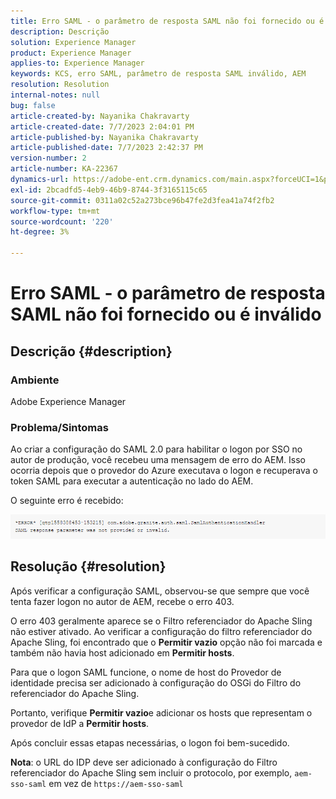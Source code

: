 ```yaml
---
title: Erro SAML - o parâmetro de resposta SAML não foi fornecido ou é inválido
description: Descrição
solution: Experience Manager
product: Experience Manager
applies-to: Experience Manager
keywords: KCS, erro SAML, parâmetro de resposta SAML inválido, AEM
resolution: Resolution
internal-notes: null
bug: false
article-created-by: Nayanika Chakravarty
article-created-date: 7/7/2023 2:04:01 PM
article-published-by: Nayanika Chakravarty
article-published-date: 7/7/2023 2:42:37 PM
version-number: 2
article-number: KA-22367
dynamics-url: https://adobe-ent.crm.dynamics.com/main.aspx?forceUCI=1&pagetype=entityrecord&etn=knowledgearticle&id=60482c1c-cf1c-ee11-8f6e-6045bd006ce9
exl-id: 2bcadfd5-4eb9-46b9-8744-3f3165115c65
source-git-commit: 0311a02c52a273bce96b47fe2d3fea41a74f2fb2
workflow-type: tm+mt
source-wordcount: '220'
ht-degree: 3%

---
```


# Erro SAML - o parâmetro de resposta SAML não foi fornecido ou é inválido

## Descrição {#description}


### Ambiente

Adobe Experience Manager

### Problema/Sintomas

Ao criar a configuração do SAML 2.0 para habilitar o logon por SSO no autor de produção, você recebeu uma mensagem de erro do AEM. Isso ocorria depois que o provedor do Azure executava o logon e recuperava o token SAML para executar a autenticação no lado do AEM.

O seguinte erro é recebido:

![](assets/___85044d7a-d41c-ee11-8f6e-6045bd006ce9___.png)


## Resolução {#resolution}


Após verificar a configuração SAML, observou-se que sempre que você tenta fazer logon no autor de AEM, recebe o erro 403.

O erro 403 geralmente aparece se o Filtro referenciador do Apache Sling não estiver ativado. Ao verificar a configuração do filtro referenciador do Apache Sling, foi encontrado que o <b>Permitir vazio</b> opção não foi marcada e também não havia host adicionado em <b>Permitir hosts</b>.

Para que o logon SAML funcione, o nome de host do Provedor de identidade precisa ser adicionado à configuração do OSGi do Filtro do referenciador do Apache Sling.

Portanto, verifique <b>Permitir vazio</b>e adicionar os hosts que representam o provedor de IdP a <b>Permitir hosts</b>.

Após concluir essas etapas necessárias, o logon foi bem-sucedido.

<b>Nota</b>: o URL do IDP deve ser adicionado à configuração do Filtro referenciador do Apache Sling sem incluir o protocolo, por exemplo, `aem-sso-saml` em vez de `https://aem-sso-saml`
